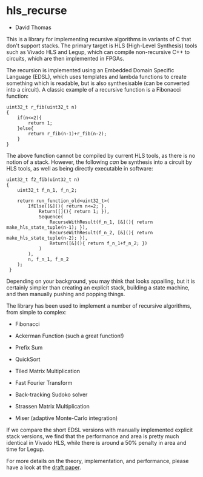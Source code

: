 hls_recurse
===========

- David Thomas

This is a library for implementing recursive algorithms
in variants of C that don't support stacks. The primary
target is HLS (High-Level Synthesis) tools such as
Vivado HLS and Legup, which can compile non-recursive C++ to circuits,
which are then implemented in FPGAs.

The recursion is implemented using an Embedded Domain
Specific Language (EDSL), which uses templates and lambda
functions to create something which is readable, but is
also synthesisable (can be converted into a circuit). A
classic example of a recursive function is a Fibonacci function:

    uint32_t r_fib(uint32_t n)
    {
        if(n<=2){
            return 1;
        }else{
            return r_fib(n-1)+r_fib(n-2);
        }
    }

The above function cannot be compiled by current HLS tools, as
there is no notion of a stack. However, the following _can_
be synthesis into a circuit by HLS tools, as well as being
directly executable in software:

    uint32_t f2_fib(uint32_t n)
    {
        uint32_t f_n_1, f_n_2;

        return run_function_old<uint32_t>(
            IfElse([&](){ return n<=2; },
                Return([](){ return 1; }),
                Sequence(
                    RecurseWithResult(f_n_1, [&](){ return make_hls_state_tuple(n-1); }),
                    RecurseWithResult(f_n_2, [&](){ return make_hls_state_tuple(n-2); }),
                    Return([&](){ return f_n_1+f_n_2; })
                )
            ),
            n, f_n_1, f_n_2
        );
     }

Depending on your background, you may think that looks appalling, but
it is certainly simpler than creating an explicit stack, building
a state machine, and then manually pushing and popping things.

The library has been used to implement a number of recursive
algorithms, from simple to complex:

- Fibonacci

- Ackerman Function (such a great function!)

- Prefix Sum

- QuickSort

- Tiled Matrix Multiplication

- Fast Fourier Transform

- Back-tracking Sudoko solver

- Strassen Matrix Multiplication

- Miser (adaptive Monte-Carlo integration)

If we compare the short EDSL versions with manually implemented
explicit stack versions, we find that the performance and area
is pretty much identical in Vivado HLS, while there is around
a 50% penalty in area and time for Legup.

For more details on the theory, implementation, and performance,
please have a look at the [draft paper](hls_recursion.pdf).
